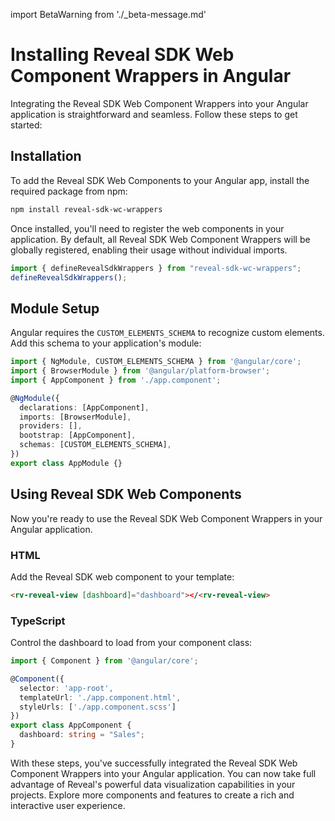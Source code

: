 import BetaWarning from './_beta-message.md'

# Installing Reveal SDK Web Component Wrappers in Angular

<BetaWarning />

Integrating the Reveal SDK Web Component Wrappers into your Angular application is straightforward and seamless. Follow these steps to get started:

## Installation

To add the Reveal SDK Web Components to your Angular app, install the required package from npm:

```bash npm2yarn
npm install reveal-sdk-wc-wrappers
```

Once installed, you'll need to register the web components in your application. By default, all Reveal SDK Web Component Wrappers will be globally registered, enabling their usage without individual imports.
```js
import { defineRevealSdkWrappers } from "reveal-sdk-wc-wrappers";
defineRevealSdkWrappers();
```

## Module Setup

Angular requires the `CUSTOM_ELEMENTS_SCHEMA` to recognize custom elements. Add this schema to your application's module:

```ts
import { NgModule, CUSTOM_ELEMENTS_SCHEMA } from '@angular/core';
import { BrowserModule } from '@angular/platform-browser';
import { AppComponent } from './app.component';

@NgModule({
  declarations: [AppComponent],
  imports: [BrowserModule],
  providers: [],
  bootstrap: [AppComponent],
  schemas: [CUSTOM_ELEMENTS_SCHEMA],
})
export class AppModule {}
```

## Using Reveal SDK Web Components

Now you're ready to use the Reveal SDK Web Component Wrappers in your Angular application.

### HTML

Add the Reveal SDK web component to your template:

```html
<rv-reveal-view [dashboard]="dashboard"></<rv-reveal-view>
```

### TypeScript

Control the dashboard to load from your component class:

```ts
import { Component } from '@angular/core';

@Component({
  selector: 'app-root',
  templateUrl: './app.component.html',
  styleUrls: ['./app.component.scss']
})
export class AppComponent {
  dashboard: string = "Sales";
}
```

With these steps, you've successfully integrated the Reveal SDK Web Component Wrappers into your Angular application. You can now take full advantage of Reveal's powerful data visualization capabilities in your projects. Explore more components and features to create a rich and interactive user experience.